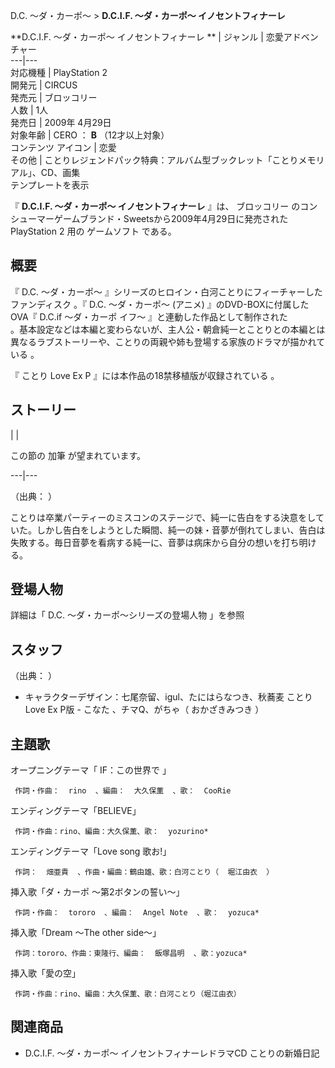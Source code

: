 D.C. 〜ダ・カーポ〜  > **D.C.I.F. 〜ダ・カーポ〜 イノセントフィナーレ**

**D.C.I.F. 〜ダ・カーポ〜 イノセントフィナーレ ** |  ジャンル  |  恋愛アドベンチャー   
---|---  
対応機種  |  PlayStation 2   
開発元  |  CIRCUS   
発売元  |  ブロッコリー   
人数  |  1人   
発売日  |  2009年  4月29日   
対象年齢  |  CERO  ：  **B** （12才以上対象）   
コンテンツ  アイコン  |  恋愛   
その他  |  ことりレジェンドパック特典：アルバム型ブックレット「ことりメモリアル」、CD、画集   
テンプレートを表示  
  
『 **D.C.I.F. 〜ダ・カーポ〜 イノセントフィナーレ** 』は、  ブロッコリー
のコンシューマーゲームブランド・Sweetsから2009年4月29日に発売された  PlayStation 2  用の  ゲームソフト  である。

##  概要  

『  D.C. 〜ダ・カーポ〜  』シリーズのヒロイン・白河ことりにフィーチャーしたファンディスク      。『  D.C. 〜ダ・カーポ〜
(アニメ)  』のDVD-BOXに付属したOVA『  D.C.if 〜ダ・カーポ イフ〜  』と連動した作品として制作された  
。基本設定などは本編と変わらないが、主人公・朝倉純一とことりとの本編とは異なるラブストーリーや、ことりの両親や姉も登場する家族のドラマが描かれている
  。

『  ことり Love Ex P  』には本作品の18禁移植版が収録されている    。

##  ストーリー  

|  | 

この節の  加筆  が望まれています。  
  
---|---  
  
（出典：    ）

ことりは卒業パーティーのミスコンのステージで、純一に告白をする決意をしていた。しかし告白をしようとした瞬間、純一の妹・音夢が倒れてしまい、告白は失敗する。毎日音夢を看病する純一に、音夢は病床から自分の想いを打ち明ける。

##  登場人物  

詳細は「  D.C. 〜ダ・カーポ〜シリーズの登場人物  」を参照

##  スタッフ  

（出典：    ）

  * キャラクターデザイン：七尾奈留、igul、たにはらなつき、秋蕎麦 ことり Love Ex P版 -  こなた  、チマQ、がちゃ（  おかざきみつき  ） 

##  主題歌  

オープニングテーマ「  IF：この世界で  」

     作詞・作曲：  rino  、編曲：  大久保薫  、歌：  CooRie 
エンディングテーマ「BELIEVE」

     作詞・作曲：rino、編曲：大久保薫、歌：  yozurino* 
エンディングテーマ「Love song 歌お!」

     作詞：  畑亜貴  、作曲・編曲：鶴由雄、歌：白河ことり（  堀江由衣  ） 
挿入歌「ダ・カーポ 〜第2ボタンの誓い〜」

     作詞・作曲：  tororo  、編曲：  Angel Note  、歌：  yozuca* 
挿入歌「Dream 〜The other side〜」

     作詞：tororo、作曲：東隆行、編曲：  飯塚昌明  、歌：yozuca* 
挿入歌「愛の空」

     作詞・作曲：rino、編曲：大久保薫、歌：白河ことり（堀江由衣） 

##  関連商品  

  * D.C.I.F. 〜ダ・カーポ〜 イノセントフィナーレドラマCD ことりの新婚日記 

